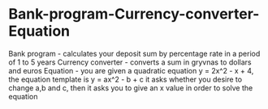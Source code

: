 # Bank-program-Currency-converter-Equation
Bank program - calculates your deposit sum by percentage rate in a period of 1 to 5 years
Currency converter - converts a sum in gryvnas to dollars and euros
Equation - you are given a quadratic equation y = 2x^2 - x + 4, the equation template is y = ax^2 - b + c it asks whether you desire to change a,b and c, then it asks you to give an x value in order to solve the equation
